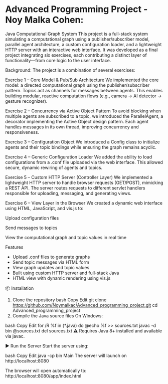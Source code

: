# Advanced Programming Project - Noy Malka Cohen: #

Java Computational Graph System
This project is a full-stack system simulating a computational graph using a publisher/subscriber model, parallel agent architecture, a custom configuration loader, and a lightweight HTTP server with an interactive web interface. It was developed as a final project integrating six exercises, each contributing a distinct layer of functionality—from core logic to the user interface.

Background:
The project is a combination of several exercises:

Exercise 1 – Core Model & Pub/Sub Architecture
We implemented the core model: a directed computational graph using the publisher/subscriber pattern. Topics act as channels for messages between agents. This enables building modular, reactive computation flows (e.g., camera → AI detector → gesture recognizer).

Exercise 2 – Concurrency via Active Object Pattern
To avoid blocking when multiple agents are subscribed to a topic, we introduced the ParallelAgent, a decorator implementing the Active Object design pattern. Each agent handles messages in its own thread, improving concurrency and responsiveness.

Exercise 3 – Configuration Object
We introduced a Config class to initialize agents and their topic bindings while ensuring the graph remains acyclic.

Exercise 4 – Generic Configuration Loader
We added the ability to load configurations from a .conf file uploaded via the web interface. This allowed secure, dynamic rewiring of agents and topics.

Exercise 5 – Custom HTTP Server (Controller Layer)
We implemented a lightweight HTTP server to handle browser requests (GET/POST), mimicking a REST API. The server routes requests to different servlet handlers responsible for uploading, messaging, and generating views.

Exercise 6 – View Layer in the Browser
We created a dynamic web interface using HTML, JavaScript, and vis.js to:

Upload configuration files

Send messages to topics

View the computational graph and topic values in real time



Features
- Upload .conf files to generate graphs
- Send topic messages via HTML form
- View graph updates and topic values
- Built using custom HTTP server and full-stack Java
- HTML view with dynamic rendering using vis.js

📦 Installation
1. Clone the repository
bash
Copy
Edit
git clone https://github.com/Noymalkac/Advanced_programming_project.git
cd Advanced_programming_project
2. Compile the Java source files
On Windows:

bash
Copy
Edit
for /R %f in (*.java) do @echo %f >> sources.txt
javac -d bin @sources.txt
del sources.txt
⚠️ Requires Java 8+ installed and available via javac.

▶️ Run the Server
Start the server using:

bash
Copy
Edit
java -cp bin Main
The server will launch on http://localhost:8080

The browser will open automatically to:
http://localhost:8080/app/index.html
